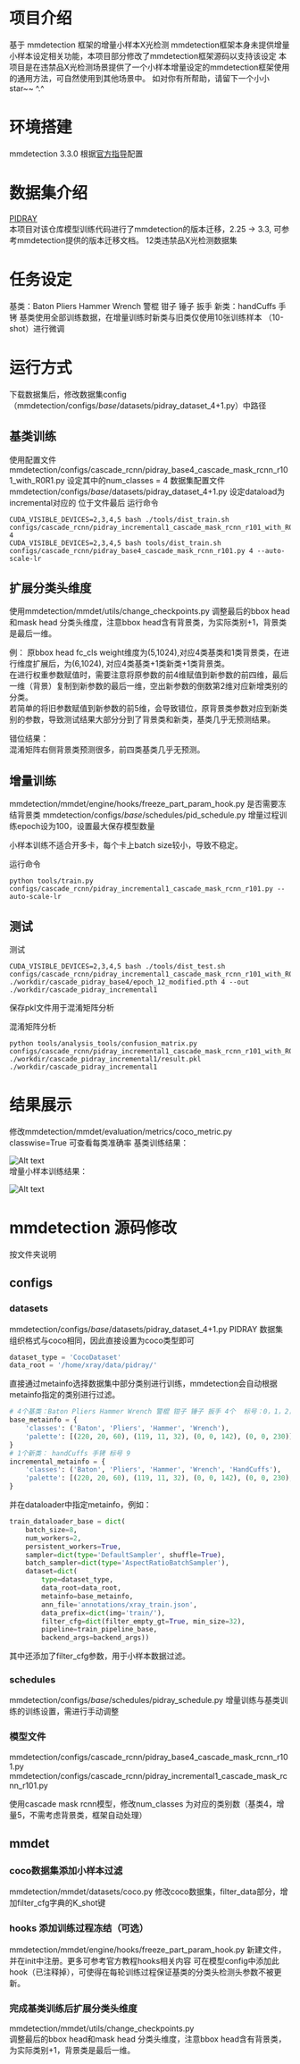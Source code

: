 # 项目介绍
基于 mmdetection 框架的增量小样本X光检测 
mmdetection框架本身未提供增量小样本设定相关功能，本项目部分修改了mmdetection框架源码以支持该设定
本项目是在违禁品X光检测场景提供了一个小样本增量设定的mmdetection框架使用的通用方法，可自然使用到其他场景中。 
如对你有所帮助，请留下一个小小star~~ ^.^
# 环境搭建
mmdetection 3.3.0 根据[官方指导](https://mmdetection.readthedocs.io/zh-cn/latest/get_started.html)配置

# 数据集介绍
[PIDRAY](https://github.com/lutao2021/PIDray)  
本项目对该仓库模型训练代码进行了mmdetection的版本迁移，2.25 -> 3.3, 可参考mmdetection提供的版本迁移文档。
12类违禁品X光检测数据集

# 任务设定
基类：Baton Pliers Hammer Wrench 警棍 钳子 锤子 扳手
新类：handCuffs 手铐
基类使用全部训练数据，在增量训练时新类与旧类仅使用10张训练样本 （10-shot）进行微调

# 运行方式
下载数据集后，修改数据集config（mmdetection/configs/_base_/datasets/pidray_dataset_4+1.py）中路径  
##  基类训练
使用配置文件 mmdetection/configs/cascade_rcnn/pidray_base4_cascade_mask_rcnn_r101_with_R0R1.py 
设定其中的num_classes = 4 
数据集配置文件 mmdetection/configs/_base_/datasets/pidray_dataset_4+1.py
设定dataload为incremental对应的 位于文件最后
运行命令
```
CUDA_VISIBLE_DEVICES=2,3,4,5 bash ./tools/dist_train.sh configs/cascade_rcnn/pidray_incremental1_cascade_mask_rcnn_r101_with_R0R1.py  4
CUDA_VISIBLE_DEVICES=2,3,4,5 bash tools/dist_train.sh configs/cascade_rcnn/pidray_base4_cascade_mask_rcnn_r101.py 4 --auto-scale-lr
```

## 扩展分类头维度
使用mmdetection/mmdet/utils/change_checkpoints.py 调整最后的bbox head和mask head 分类头维度，注意bbox head含有背景类，为实际类别+1，背景类是最后一维。

例：
原bbox head fc_cls weight维度为(5,1024),对应4类基类和1类背景类，在进行维度扩展后，为(6,1024), 对应4类基类+1类新类+1类背景类。   
在进行权重参数赋值时，需要注意将原参数的前4维赋值到新参数的前四维，最后一维（背景）复制到新参数的最后一维，空出新参数的倒数第2维对应新增类别的分类。  
若简单的将旧参数赋值到新参数的前5维，会导致错位，原背景类参数对应到新类别的参数，导致测试结果大部分分到了背景类和新类，基类几乎无预测结果。

错位结果：  
混淆矩阵右侧背景类预测很多，前四类基类几乎无预测。
## 增量训练

mmdetection/mmdet/engine/hooks/freeze_part_param_hook.py 是否需要冻结背景类
mmdetection/configs/_base_/schedules/pid_schedule.py 增量过程训练epoch设为100，设置最大保存模型数量

小样本训练不适合开多卡，每个卡上batch size较小，导致不稳定。

运行命令
```
python tools/train.py configs/cascade_rcnn/pidray_incremental1_cascade_mask_rcnn_r101.py --auto-scale-lr
```

## 测试

测试
```
CUDA_VISIBLE_DEVICES=2,3,4,5 bash ./tools/dist_test.sh configs/cascade_rcnn/pidray_incremental1_cascade_mask_rcnn_r101_with_R0R1.py ./workdir/cascade_pidray_base4/epoch_12_modified.pth 4 --out ./workdir/cascade_pidray_incremental1
```
保存pkl文件用于混淆矩阵分析

混淆矩阵分析
```
python tools/analysis_tools/confusion_matrix.py configs/cascade_rcnn/pidray_incremental1_cascade_mask_rcnn_r101_with_R0R1.py  ./workdir/cascade_pidray_incremental1/result.pkl  ./workdir/cascade_pidray_incremental1
```
# 结果展示  
修改mmdetection/mmdet/evaluation/metrics/coco_metric.py  classwise=True 可查看每类准确率
基类训练结果：  

![Alt text](image.png)  
增量小样本训练结果：  

![Alt text](image-1.png)
# mmdetection 源码修改
按文件夹说明
## configs
### datasets
mmdetection/configs/_base_/datasets/pidray_dataset_4+1.py
PIDRAY 数据集组织格式与coco相同，因此直接设置为coco类型即可
```python
dataset_type = 'CocoDataset'
data_root = '/home/xray/data/pidray/'
```

直接通过metainfo选择数据集中部分类别进行训练，mmdetection会自动根据metainfo指定的类别进行过滤。
```python
# 4个基类：Baton Pliers Hammer Wrench 警棍 钳子 锤子 扳手 4个  标号：0，1，2，5
base_metainfo = {
    'classes': ('Baton', 'Pliers', 'Hammer', 'Wrench'),
    'palette': [(220, 20, 60), (119, 11, 32), (0, 0, 142), (0, 0, 230)]
}
# 1个新类： handCuffs 手铐 标号 9
incremental_metainfo = {
    'classes': ('Baton', 'Pliers', 'Hammer', 'Wrench', 'HandCuffs'),
    'palette': [(220, 20, 60), (119, 11, 32), (0, 0, 142), (0, 0, 230),(0, 0, 192)]
}
```
并在dataloader中指定metainfo，例如：
```python
train_dataloader_base = dict(
    batch_size=8,
    num_workers=2,
    persistent_workers=True,
    sampler=dict(type='DefaultSampler', shuffle=True),
    batch_sampler=dict(type='AspectRatioBatchSampler'),
    dataset=dict(
        type=dataset_type,
        data_root=data_root,
        metainfo=base_metainfo,
        ann_file='annotations/xray_train.json',
        data_prefix=dict(img='train/'),
        filter_cfg=dict(filter_empty_gt=True, min_size=32),
        pipeline=train_pipeline_base,
        backend_args=backend_args))  
```

其中还添加了filter_cfg参数，用于小样本数据过滤。
### schedules
mmdetection/configs/_base_/schedules/pidray_schedule.py
增量训练与基类训练的训练设置，需进行手动调整  
### 模型文件
mmdetection/configs/cascade_rcnn/pidray_base4_cascade_mask_rcnn_r101.py
mmdetection/configs/cascade_rcnn/pidray_incremental1_cascade_mask_rcnn_r101.py 

使用cascade mask rcnn模型，修改num_classes 为对应的类别数（基类4，增量5，不需考虑背景类，框架自动处理）
## mmdet 
### coco数据集添加小样本过滤
mmdetection/mmdet/datasets/coco.py
修改coco数据集，filter_data部分，增加filter_cfg字典的K_shot键 
### hooks 添加训练过程冻结（可选）
mmdetection/mmdet/engine/hooks/freeze_part_param_hook.py 新建文件，并在init中注册。更多可参考官方教程hooks相关内容 
可在模型config中添加此hook（已注释掉），可使得在每轮训练过程保证基类的分类头检测头参数不被更新。
### 完成基类训练后扩展分类头维度
mmdetection/mmdet/utils/change_checkpoints.py  
调整最后的bbox head和mask head 分类头维度，注意bbox head含有背景类，为实际类别+1，背景类是最后一维。
